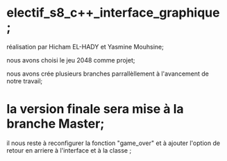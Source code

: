 # electif_s8_c++_interface_graphique ;			

réalisation par Hicham EL-HADY et Yasmine Mouhsine;    

nous avons choisi le jeu 2048 comme projet;     

nous avons crée plusieurs branches parrallèllement à l'avancement de notre travail;   
 
# la version finale sera mise à la branche Master;      
 
il nous reste à reconfigurer la fonction "game_over" et à ajouter l'option de retour en arriere à l'interface et à la classe	;

 
